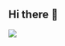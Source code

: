 ## Hi there 👋
<img src="https://github-readme-stats.vercel.app/api/top-langs/?username=o-rafaeldavid&langs_count=7"/>
<!--
**o-rafaeldavid/o-rafaeldavid** is a ✨ _special_ ✨ repository because its `README.md` (this file) appears on your GitHub profile.

Here are some ideas to get you started:

- 🔭 I’m currently working on ...
- 🌱 I’m currently learning ...
- 👯 I’m looking to collaborate on ...
- 🤔 I’m looking for help with ...
- 💬 Ask me about ...
- 📫 How to reach me: ...
- 😄 Pronouns: ...
- ⚡ Fun fact: ...
-->
